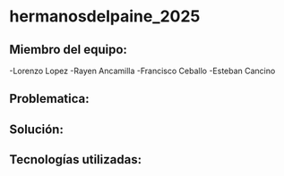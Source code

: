 # hermanosdelpaine_2025
## Miembro del equipo:
-Lorenzo Lopez
-Rayen Ancamilla
-Francisco Ceballo
-Esteban Cancino
## Problematica:

## Solución:

## Tecnologías utilizadas:
